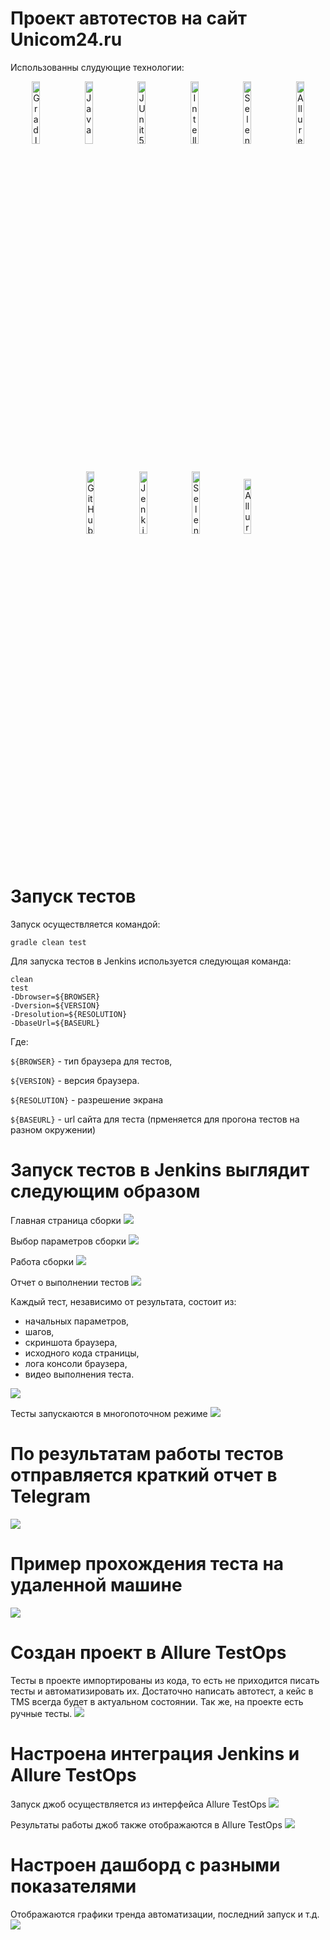 # Проект автотестов на сайт Unicom24.ru

Использованны слудующие технологии:

<p align="center">
<img width="16%" title="Gradle" src="media/Gradle.svg">
<img width="16%" title="Java" src="media/Java.svg">
<img width="16%" title="JUnit5" src="media/JUnit5.svg">
<img width="16%" title="IntelliJ IDEA" src="media/Intelij_IDEA.svg">
<img width="16%" title="Selenide" src="media/Selenide.svg">
<img width="16%" title="Allure Report" src="media/Allure_Report.svg">
<img width="16%" title="GitHub" src="media/GitHub.svg">
<img width="16%" title="Jenkins" src="media/Jenkins.svg">
<img width="16%" title="Selenoid" src="media/Selenoid.svg">
<img width="15%" title="Allure TestOps" src="media/Allure-logo.svg">
</p>

# Запуск тестов
Запуск осуществляется командой: 
```
gradle clean test
```
Для запуска тестов в Jenkins используется следующая команда:
```
clean
test
-Dbrowser=${BROWSER}
-Dversion=${VERSION}
-Dresolution=${RESOLUTION}
-DbaseUrl=${BASEURL}
```
Где:

`${BROWSER}` - тип браузера для тестов, 

`${VERSION}` - версия браузера.

`${RESOLUTION}` - разрешение экрана

`${BASEURL}` - url сайта для теста (прменяется для прогона тестов на разном окружении)

# Запуск тестов в Jenkins выглядит следующим образом
Главная страница сборки
![](media/JenkinsJob.svg)

Выбор параметров сборки
![](media/JenkinsJobStart.svg)

Работа сборки
![](media/JenkinsJobWork.svg)

Отчет о выполнении тестов
![](media/AllureReport.svg)

Каждый тест, независимо от результата, состоит из:
- начальных параметров,
- шагов, 
- скриншота браузера,
- исходного кода страницы,
- лога консоли браузера,
- видео выполнения теста.

![](media/AllureReportAll.svg)

Тесты запускаются в многопоточном режиме
![](media/Multithread.svg)

# По результатам работы тестов отправляется краткий отчет в Telegram
![](media/TelegramBot.svg)

# Пример прохождения теста на удаленной машине
![](media/Test.gif)

# Создан проект в Allure TestOps
Тесты в проекте импортированы из кода, то есть не приходится писать тесты и автоматизировать их.
Достаточно написать автотест, а кейс в TMS всегда будет в актуальном состоянии. Так же, на проекте есть ручные тесты.
![](media/TestCases.svg)

# Настроена интеграция Jenkins и Allure TestOps
Запуск джоб осуществляется из интерфейса Allure TestOps
![](media/AllureJobs.svg)

Результаты работы джоб также отображаются в Allure TestOps
![](media/LaunchedJobAllure.svg)

# Настроен дашборд с разными показателями
Отображаются графики тренда автоматизации, последний запуск и т.д.
![](media/Dashboard.svg)

